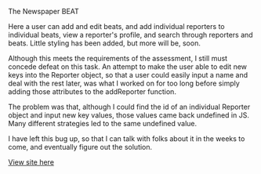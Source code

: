 The Newspaper BEAT

Here a user can add and edit beats, and add individual reporters to individual beats, view a reporter's profile, and search through reporters and beats.  Little styling has been added, but more will be, soon.

Although this meets the requirements of the assessment, I still must concede defeat on this task.  An attempt to make the user able to edit new keys into the Reporter object, so that a user could easily input a name and deal with the rest later, was what I worked on for too long before simply adding those attributes to the addReporter function.

The problem was that, although I could find the id of an individual Reporter object and input new key values, those values came back undefined in JS.  Many different strategies led to the same undefined value.  

I have left this bug up, so that I can talk with folks about it in the weeks to come, and eventually figure out the solution. 

[View site here](http//Jklmaynard.Github.io/newspaperBeats)
